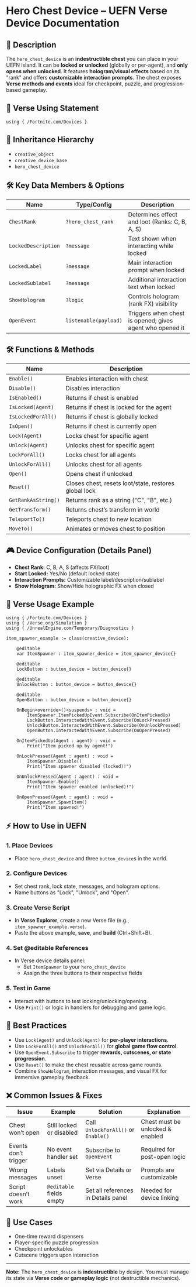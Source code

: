 # Hero Chest Device – UEFN Verse Device Documentation

## 🔹 Description
The `hero_chest_device` is an **indestructible chest** you can place in your UEFN island. It can be **locked or unlocked** (globally or per-agent), and **only opens when unlocked**. It features **hologram/visual effects** based on its "rank" and offers **customizable interaction prompts**. The chest exposes **Verse methods and events** ideal for checkpoint, puzzle, and progression-based gameplay.

## 🧱 Verse Using Statement
```verse
using { /Fortnite.com/Devices }
```

## 🔗 Inheritance Hierarchy
- `creative_object`
- `creative_device_base`
- `hero_chest_device`

## 🛠️ Key Data Members & Options
| Name | Type/Config | Description |
|------|--------------|-------------|
| `ChestRank` | `?hero_chest_rank` | Determines effect and loot (Ranks: C, B, A, S) |
| `LockedDescription` | `?message` | Text shown when interacting while locked |
| `LockedLabel` | `?message` | Main interaction prompt when locked |
| `LockedSublabel` | `?message` | Additional interaction text when locked |
| `ShowHologram` | `?logic` | Controls hologram (rank FX) visibility |
| `OpenEvent` | `listenable(payload)` | Triggers when chest is opened; gives agent who opened it |

## 🛠️ Functions & Methods
| Name | Description |
|------|-------------|
| `Enable()` | Enables interaction with chest |
| `Disable()` | Disables interaction |
| `IsEnabled()` | Returns if chest is enabled |
| `IsLocked(Agent)` | Returns if chest is locked for the agent |
| `IsLockedForAll()` | Returns if chest is globally locked |
| `IsOpen()` | Returns if chest is currently open |
| `Lock(Agent)` | Locks chest for specific agent |
| `Unlock(Agent)` | Unlocks chest for specific agent |
| `LockForAll()` | Locks chest for all agents |
| `UnlockForAll()` | Unlocks chest for all agents |
| `Open()` | Opens chest if unlocked |
| `Reset()` | Closes chest, resets loot/state, restores global lock |
| `GetRankAsString()` | Returns rank as a string ("C", "B", etc.) |
| `GetTransform()` | Returns chest’s transform in world |
| `TeleportTo()` | Teleports chest to new location |
| `MoveTo()` | Animates or moves chest to position |

## 🎮 Device Configuration (Details Panel)
- **Chest Rank:** C, B, A, S (affects FX/loot)
- **Start Locked:** Yes/No (default locked state)
- **Interaction Prompts:** Customizable label/description/sublabel
- **Show Hologram:** Show/Hide holographic FX when closed

## 🧰 Verse Usage Example
```verse
using { /Fortnite.com/Devices }
using { /Verse.org/Simulation }
using { /UnrealEngine.com/Temporary/Diagnostics }

item_spawner_example := class(creative_device):

    @editable
    var ItemSpawner : item_spawner_device = item_spawner_device{}

    @editable
    LockButton : button_device = button_device{}

    @editable
    UnlockButton : button_device = button_device{}

    @editable
    OpenButton : button_device = button_device{}

    OnBegin<override>()<suspends> : void =
        ItemSpawner.ItemPickedUpEvent.Subscribe(OnItemPickedUp)
        LockButton.InteractedWithEvent.Subscribe(OnLockPressed)
        UnlockButton.InteractedWithEvent.Subscribe(OnUnlockPressed)
        OpenButton.InteractedWithEvent.Subscribe(OnOpenPressed)

    OnItemPickedUp(Agent : agent) : void =
        Print("Item picked up by agent!")

    OnLockPressed(Agent : agent) : void =
        ItemSpawner.Disable()
        Print("Item spawner disabled (locked)!")

    OnUnlockPressed(Agent : agent) : void =
        ItemSpawner.Enable()
        Print("Item spawner enabled (unlocked)!")

    OnOpenPressed(Agent : agent) : void =
        ItemSpawner.SpawnItem()
        Print("Item spawned!")
```

## ⚡ How to Use in UEFN
### 1. Place Devices
- Place `hero_chest_device` and three `button_device`s in the world.

### 2. Configure Devices
- Set chest rank, lock state, messages, and hologram options.
- Name buttons as "Lock", "Unlock", and "Open".

### 3. Create Verse Script
- In **Verse Explorer**, create a new Verse file (e.g., `item_spawner_example.verse`).
- Paste the above example, **save**, and **build** (Ctrl+Shift+B).

### 4. Set @editable References
- In Verse device details panel:
  - Set `ItemSpawner` to your `hero_chest_device`
  - Assign the three buttons to their respective fields

### 5. Test in Game
- Interact with buttons to test locking/unlocking/opening.
- Use `Print()` or logic in handlers for debugging and game logic.

## 🧠 Best Practices
- Use `Lock(Agent)` and `Unlock(Agent)` for **per-player interactions**.
- Use `LockForAll()` and `UnlockForAll()` for **global game flow control**.
- Use `OpenEvent.Subscribe` to trigger **rewards, cutscenes, or state progression**.
- Use `Reset()` to make the chest reusable across game rounds.
- Combine `ShowHologram`, interaction messages, and visual FX for immersive gameplay feedback.

## ❌ Common Issues & Fixes
| Issue | Example | Solution | Explanation |
|-------|---------|----------|-------------|
| Chest won’t open | Still locked or disabled | Call `UnlockForAll()` or `Enable()` | Chest must be unlocked & enabled |
| Events don’t trigger | No event handler set | Subscribe to `OpenEvent` | Required for post-open logic |
| Wrong messages | Labels unset | Set via Details or Verse | Prompts are customizable |
| Script doesn’t work | `@editable` fields empty | Set all references in Details panel | Needed for device linking |

## 📅 Use Cases
- One-time reward dispensers
- Player-specific puzzle progression
- Checkpoint unlockables
- Cutscene triggers upon interaction

---
**Note:** The `hero_chest_device` is **indestructible** by design. You must manage its state via **Verse code or gameplay logic** (not destructible mechanics).

